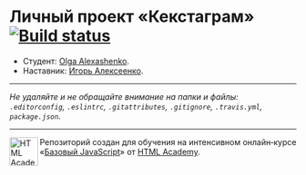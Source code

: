# Личный проект «Кекстаграм» [![Build status][travis-image]][travis-url]

* Студент: [Olga Alexashenko](https://up.htmlacademy.ru/javascript/10/user/103731).
* Наставник: [Игорь Алексеенко](https://up.htmlacademy.ru/javascript/10/user/100868).

---

_Не удаляйте и не обращайте внимание на папки и файлы:_<br>
_`.editorconfig`, `.eslintrc`, `.gitattributes`, `.gitignore`, `.travis.yml`, `package.json`._

---

<a href="https://htmlacademy.ru/intensive/javascript"><img align="left" width="50" height="50" title="HTML Academy" src="https://up.htmlacademy.ru/static/img/intensive/javascript/logo-for-github.svg"></a>

Репозиторий создан для обучения на интенсивном онлайн‑курсе «[Базовый JavaScript](https://htmlacademy.ru/intensive/javascript)» от [HTML Academy](https://htmlacademy.ru).

[travis-image]: https://travis-ci.org/htmlacademy-javascript/103731-kekstagram.svg?branch=master
[travis-url]: https://travis-ci.org/htmlacademy-javascript/103731-kekstagram
